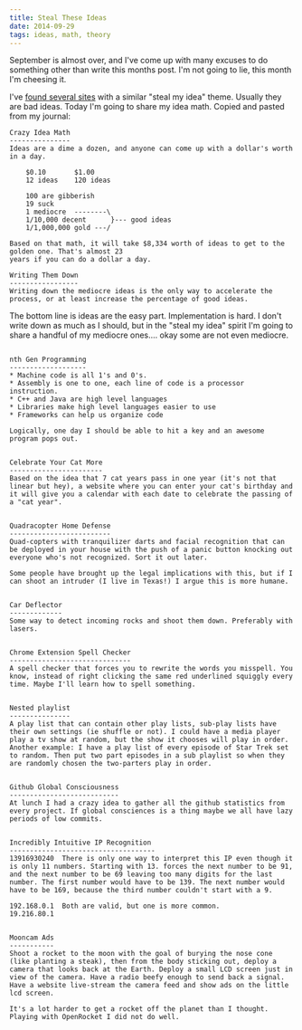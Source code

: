 ```yaml
---
title: Steal These Ideas
date: 2014-09-29
tags: ideas, math, theory
---
```


September is almost over, and I've come up with many excuses to do something other than write this
months post. I'm not going to lie, this month I'm cheesing it.

I've [found several sites][link-1] with a similar "steal my idea" theme. Usually they are bad ideas.
Today I'm going to share my idea math. Copied and pasted from my journal:

```
Crazy Idea Math
---------------
Ideas are a dime a dozen, and anyone can come up with a dollar's worth in a day.

    $0.10       $1.00
    12 ideas    120 ideas

    100 are gibberish
    19 suck
    1 mediocre  --------\
    1/10,000 decent      }--- good ideas
    1/1,000,000 gold ---/

Based on that math, it will take $8,334 worth of ideas to get to the golden one. That's almost 23
years if you can do a dollar a day.

Writing Them Down
-----------------
Writing down the mediocre ideas is the only way to accelerate the process, or at least increase the percentage of good ideas.
```

<!-- more -->

The bottom line is ideas are the easy part. Implementation is hard. I don't write down as much as I
should, but in the "steal my idea" spirit I'm going to share a handful of my mediocre ones.... okay
some are not even mediocre.


```

nth Gen Programming
-------------------
* Machine code is all 1's and 0's.  
* Assembly is one to one, each line of code is a processor instruction.
* C++ and Java are high level languages  
* Libraries make high level languages easier to use  
* Frameworks can help us organize code  

Logically, one day I should be able to hit a key and an awesome program pops out.


Celebrate Your Cat More
-----------------------
Based on the idea that 7 cat years pass in one year (it's not that linear but hey), a website where you can enter your cat's birthday and it will give you a calendar with each date to celebrate the passing of a "cat year".


Quadracopter Home Defense
-------------------------
Quad-copters with tranquilizer darts and facial recognition that can be deployed in your house with the push of a panic button knocking out everyone who's not recognized. Sort it out later.

Some people have brought up the legal implications with this, but if I can shoot an intruder (I live in Texas!) I argue this is more humane.


Car Deflector
-------------
Some way to detect incoming rocks and shoot them down. Preferably with lasers.


Chrome Extension Spell Checker
------------------------------
A spell checker that forces you to rewrite the words you misspell. You know, instead of right clicking the same red underlined squiggly every time. Maybe I'll learn how to spell something.


Nested playlist
---------------
A play list that can contain other play lists, sub-play lists have their own settings (ie shuffle or not). I could have a media player play a tv show at random, but the show it chooses will play in order. Another example: I have a play list of every episode of Star Trek set to random. Then put two part episodes in a sub playlist so when they are randomly chosen the two-parters play in order.


Github Global Consciousness
---------------------------
At lunch I had a crazy idea to gather all the github statistics from every project. If global consciences is a thing maybe we all have lazy periods of low commits.


Incredibly Intuitive IP Recognition
------------------------------------
13916930240  There is only one way to interpret this IP even though it is only 11 numbers. Starting with 13. forces the next number to be 91, and the next number to be 69 leaving too many digits for the last number. The first number would have to be 139. The next number would have to be 169, because the third number couldn't start with a 9.

192.168.0.1  Both are valid, but one is more common.
19.216.80.1


Mooncam Ads
-----------
Shoot a rocket to the moon with the goal of burying the nose cone (like planting a steak), then from the body sticking out, deploy a camera that looks back at the Earth. Deploy a small LCD screen just in view of the camera. Have a radio beefy enough to send back a signal. Have a website live-stream the camera feed and show ads on the little lcd screen.

It's a lot harder to get a rocket off the planet than I thought. Playing with OpenRocket I did not do well.

```

[link-1]: https://www.google.com/search?safe=off&q=steal+my+idea&cad=h

